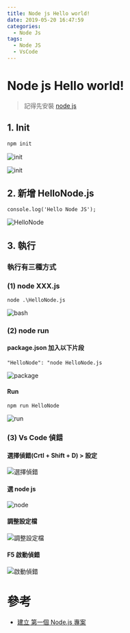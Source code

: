 ```yaml
---
title: Node js Hello world!
date: 2019-05-20 16:47:59
categories:
  - Node Js
tags:
  - Node JS
  - VsCode
---
```


# Node js Hello world!

> 記得先安裝 [node js](https://nodejs.org/en/)

## 1. Init

```bash
npm init
```

![init](https://i.imgur.com/KyI1SLv.png)

![init](https://i.imgur.com/1iq6IQb.png)

## 2. 新增 HelloNode.js

```javascript=
console.log('Hello Node JS');
```

![HelloNode](https://i.imgur.com/InyTfST.png)

## 3. 執行

### 執行有三種方式

### (1) node XXX.js

```bash=
node .\HelloNode.js
```

![bash](https://i.imgur.com/KbIncMz.png)

### (2) node run

#### package.json 加入以下片段

```bash=
"HelloNode": "node HelloNode.js
```

![package](https://i.imgur.com/BIkArgS.png)

#### Run

```bash=
npm run HelloNode
```

![run](https://i.imgur.com/IDxDVIJ.png)

### (3) Vs Code 偵錯

#### 選擇偵錯(Crtl + Shift + D) > 設定

![選擇偵錯](https://i.imgur.com/0l3LrJ4.png)

#### 選 node js

![node](https://i.imgur.com/a7FWok1.png)

#### 調整設定檔

![調整設定檔](https://i.imgur.com/UNj8b4R.png)

#### F5 啟動偵錯

![啟動偵錯](https://i.imgur.com/TLkfqJb.png)

# 參考

- [建立 第一個 Node.js 專案](https://ithelp.ithome.com.tw/articles/10199745)
